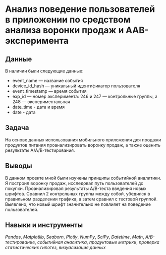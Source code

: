 # Анализ поведение пользователей в приложении по средством анализа воронки продаж и AAB-эксперимента

## Данные

В наличии были следующие данные:
*    event_name — название события
*    device_id_hash — уникальный идентификатор пользователя
*    event_timestamp — время события
*    exp_id — номер эксперимента: 246 и 247 — контрольные группы, а 248 — экспериментальная
*    date_time - дата и время
*    date - дата

## Задача

На основе данных использования мобильного приложения для продажи продуктов питания проанализировать воронку продаж, а также оценить результаты A/A/B-тестирования. 

## Выводы

В данном проекте мной были изучены принципы событийной аналитики. Я построил воронку продаж, исследовал путь пользователей до покупки. Проанализировал результаты A/B-теста введения новых шрифтов. Сравнил 2 контрольных группы между собой, убедился в правильном разделении трафика, а затем сравнил с тестовой группой. Выявлено, что новый шрифт значительно не повлияет на поведение пользователей.

## Навыки и инструменты
*Pandas*, *Matplotlib*, *Seaborn*, *Plotly*, *NumPy*, *SciPy*, *Datetime*, *Math*, *A/B-тестирование*, *событийная аналитика*, *продуктовые метрики*, *проверка статистических гипотез*, *визуализация данных*
